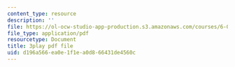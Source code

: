 ```yaml
---
content_type: resource
description: ''
file: https://ol-ocw-studio-app-production.s3.amazonaws.com/courses/6-001-structure-and-interpretation-of-computer-programs-spring-2005/d196a566ea0e1f1ea0d866431de4560c_JkGKLILLy0I.pdf
file_type: application/pdf
resourcetype: Document
title: 3play pdf file
uid: d196a566-ea0e-1f1e-a0d8-66431de4560c
---
```

